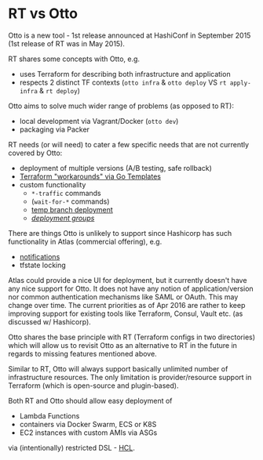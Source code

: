 # RT vs Otto

Otto is a new tool - 1st release announced at HashiConf in September 2015
(1st release of RT was in May 2015).

RT shares some concepts with Otto, e.g.

 - uses Terraform for describing both infrastructure and application
 - respects 2 distinct TF contexts (`otto infra` & `otto deploy` VS `rt apply-infra` & `rt deploy`)

Otto aims to solve much wider range of problems (as opposed to RT):

 - local development via Vagrant/Docker (`otto dev`)
 - packaging via Packer

RT needs (or will need) to cater a few specific needs that are not currently covered by Otto:

 - deployment of multiple versions (A/B testing, safe rollback)
 - [Terraform "workarounds" via Go Templates](https://github.com/TimeIncOSS/ape-dev-rt/blob/master/docs/internals.md#go-templates)
 - custom functionality
   - `*-traffic` commands
   - (`wait-for-*` commands)
   - [temp branch deployment](https://trello.com/c/wxOBPTHp/188-rt-allow-exposing-any-version-temporarily-w-out-having-to-deploy-it)
   - [_deployment groups_](https://trello.com/c/D0V5vln3/179-rt-support-application-groups-e-g-keystone-platform)

There are things Otto is unlikely to support since Hashicorp has such functionality in Atlas (commercial offering), e.g.

 - [notifications](https://trello.com/c/e1s9hg24/189-rt-allow-adding-removing-hooks)
 - tfstate locking

Atlas could provide a nice UI for deployment, but it currently doesn't have any nice support for Otto. It does not have any notion of application/version nor common authentication mechanisms like SAML or OAuth. This may change over time. The current priorities as of Apr 2016 are rather to keep improving support for existing tools like Terraform, Consul, Vault etc. (as discussed w/ Hashicorp).

Otto shares the base principle with RT (Terraform configs in two directories) which will allow us to revisit
Otto as an alternative to RT in the future in regards to missing features mentioned above.

Similar to RT, Otto will always support basically unlimited number of infrastructure resources.
The only limitation is provider/resource support in Terraform (which is open-source and plugin-based).

Both RT and Otto should allow easy deployment of

 - Lambda Functions
 - containers via Docker Swarm, ECS or K8S
 - EC2 instances with custom AMIs via ASGs

via (intentionally) restricted DSL - [HCL](https://github.com/hashicorp/hcl).
